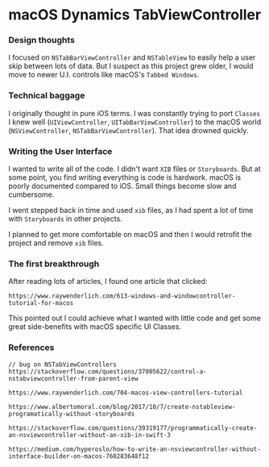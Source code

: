 # macOS Dynamics TabViewController
### Design thoughts
I  focused on `NSTabBarViewController` and `NSTableView` to easily help a user skip between lots of data.  But I suspect as this project grew older, I would move to newer U.I. controls like macOS's `Tabbed Windows`.

### Technical baggage
I originally thought in pure iOS terms. I was constantly trying to port `Classes` I knew well (`UIViewController`, `UITabBarViewController`) to the macOS world (`NSViewController`, `NSTabBarViewController`).  That idea drowned quickly.

### Writing the User Interface
I wanted to write all of the code. I didn't want `XIB` files or `Storyboards`.  But at some point, you find writing everything is code is hardwork.  macOS is poorly documented compared to iOS.  Small things become slow and cumbersome.  

I went stepped back in time and used  `xib` files, as I had spent a lot of time with `Storyboards` in other projects.

I planned to get more comfortable on macOS and then I would retrofit the project and remove `xib` files.

### The first breakthrough
After reading lots of articles, I found one article that clicked:
```
https://www.raywenderlich.com/613-windows-and-windowcontroller-tutorial-for-macos
```
This pointed out I could achieve what I wanted with little code and get some great side-benefits with macOS specific UI Classes.


### References
```
// bug on NSTabViewControllers
https://stackoverflow.com/questions/37005622/control-a-nstabviewcontroller-from-parent-view

https://www.raywenderlich.com/704-macos-view-controllers-tutorial

https://www.albertomoral.com/blog/2017/10/7/create-nstableview-programatically-without-storyboards

https://stackoverflow.com/questions/39319177/programmatically-create-an-nsviewcontroller-without-an-xib-in-swift-3

https://medium.com/hyperoslo/how-to-write-an-nsviewcontroller-without-interface-builder-on-macos-760283648f12
```
